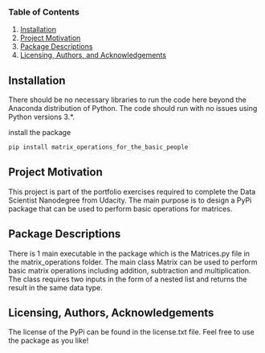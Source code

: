 ### Table of Contents

1. [Installation](#installation)
2. [Project Motivation](#motivation)
3. [Package Descriptions](#files)
4. [Licensing, Authors, and Acknowledgements](#licensing)

## Installation <a name="installation"></a>

There should be no necessary libraries to run the code here beyond the Anaconda distribution of Python.  The code should run with no issues using Python versions 3.*.

install the package
   ```sh
   pip install matrix_operations_for_the_basic_people
   ```
## Project Motivation<a name="motivation"></a>

This project is part of the portfolio exercises required to complete the Data Scientist Nanodegree from Udacity. The main purpose is to design a PyPi package that can be used to perform basic operations for matrices.

## Package Descriptions <a name="files"></a>

There is 1 main executable in the package which is the Matrices.py file in the matrix_operations folder. The main class Matrix can be used to perform basic matrix operations including addition, subtraction and multiplication. The class requires two inputs in the form of a nested list and returns the result in the same data type. 

## Licensing, Authors, Acknowledgements<a name="licensing"></a>

The license of the PyPi can be found in the license.txt file. Feel free to use the package as you like!
